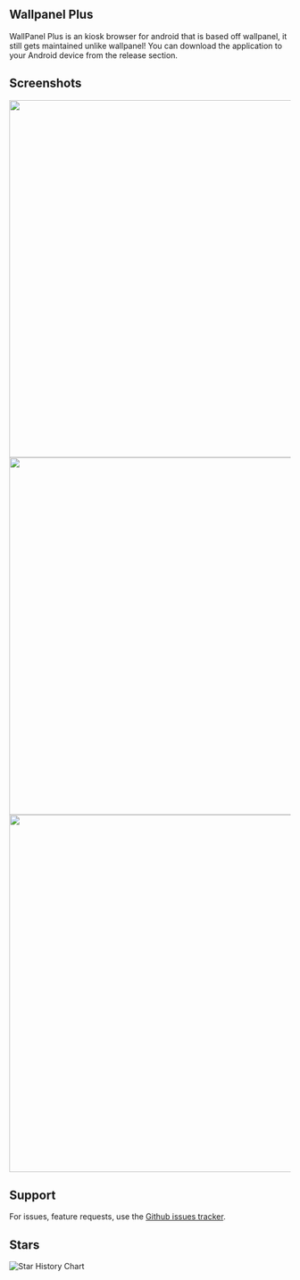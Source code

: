 ## Wallpanel Plus
WallPanel Plus is an kiosk browser for android that is based off wallpanel, it still gets maintained unlike wallpanel! You can download the application to your Android device from the release section.

## Screenshots

<img src="img/dashboard2.png" width="640" />
<img src="img/dashboard3.png" width="640" />
<img src="img/dashboard1.png" width="640" />

## Support

For issues, feature requests, use the [Github issues tracker](https://github.com/thetimewalker/wallpanel-android/issues).

## Stars

<picture>
  <source
    media="(prefers-color-scheme: dark)"
    srcset="
      https://api.star-history.com/svg?repos=undebuggedprogrammer/wallpanel-plus&type=Date&theme=dark
    "
  />
  <source
    media="(prefers-color-scheme: light)"
    srcset="
      https://api.star-history.com/svg?repos=undebuggedprogrammer/wallpanel-plus&type=Date
    "
  />
  <img
    alt="Star History Chart"
    src="https://api.star-history.com/svg?repos=undebuggedprogrammer/wallpanel-plus&type=Date"
  />
</picture>
